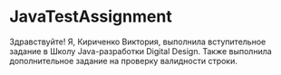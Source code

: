 # JavaTestAssignment
Здравствуйте! Я, Кириченко Виктория, выполнила вступительное задание в Школу Java-разработки Digital Design.
Также выполнила дополнительное задание на проверку валидности строки.
